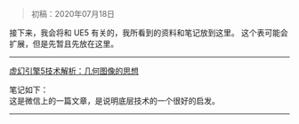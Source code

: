 > 初稿：2020年07月18日

接下来，我会将和 UE5 有关的，我所看到的资料和笔记放到这里。
这个表可能会扩展，但是先暂且先放在这里。

--- 

[虚幻引擎5技术解析：几何图像的思想](https://mp.weixin.qq.com/s/TinFbTmmQI_VCOHvu43Rqg)

笔记如下：  
这是微信上的一篇文章，是说明底层技术的一个很好的启发。

---
